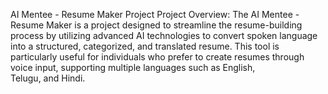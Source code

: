 AI Mentee - Resume Maker Project
Project Overview: The AI Mentee - Resume Maker is a project designed to streamline the resume-building process by utilizing advanced AI technologies to convert spoken language 
into a structured, categorized, and translated resume. This tool is particularly useful for individuals who prefer to create resumes through voice input,
supporting multiple languages such as English, Telugu, and Hindi.
